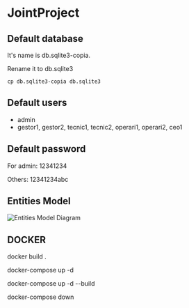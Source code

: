 # JointProject

## Default database
It's name is db.sqlite3-copia.

Rename it to db.sqlite3

    cp db.sqlite3-copia db.sqlite3

## Default users

- admin
- gestor1, gestor2, tecnic1, tecnic2, operari1, operari2, ceo1

## Default password
For admin: 12341234

Others: 12341234abc


## Entities Model

![Entities Model Diagram](http://www.plantuml.com/plantuml/png/hLDTQnGn57qslo9lVa2XBJue3ANkLaMmAhOYFfLhSZjxsKaotjoXtIx-TpDPc_dOeWWkx2Jtt9DppYIJqoZ0qhb6HGCDwXU7Xy_INyKr-HOOdBOjwUC9OXg8yPK8q_TEy4tmSa5tQUaUXJdSbFRBURjqZiRYFbYCsEgZup7AuDSz-lnGhSYYZeACGJOjpbNrLZrQW5dN73flbw49hB-kI70Fhgel4VdaHB-dUYMBfdk8iWIszvHls3JXHlrKQkTq2N6jgweV4cMhTFhrahfBZrnT29ElzHb6mzGA1P_XHGWDWjTW3BQ2DeFB5R1kcGAJRAOc7rjaaC236TuAUhlh_dR-nC5sHf947dV-q81EWZNveROOXJoKDClWanZPfF-Z0ozxzfTeF1a2_qV_hCqXk5ozIveridwTl1m8sajoE9Kz1-gDmHlCmYEZuZ0Fi1rlgnssTQgyR7fFaZim5FvDkmGNT7dNEvx5_emj4F_7n7dZggeVaifV-UFpgggXcA_ru73lZQuS-GT0k9s0Bb0KZp7EwKEdh3a3GTsG8xcoQPgnS_1qZL62TlUp8VxGhAeyfpGluHTK9o_DU8sCtk3WWLvuapt6Rra-xeACF-zYcgzbkV1RDNJUSkZQrChZhFSXI8fdibQYZCiIEDy0IOzSrIYznvEdlSZawXuSd8nEJkL3JrXUhygUp6czMCPolAoOonvNupm9tKazdgEPgaxHsyurlm00)


## DOCKER

docker build .

docker-compose up -d

docker-compose up -d --build

docker-compose down
